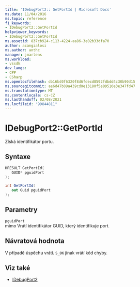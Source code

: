 ```yaml
---
title: 'IDebugPort2:: GetPortId | Microsoft Docs'
ms.date: 11/04/2016
ms.topic: reference
f1_keywords:
- IDebugPort2::GetPortId
helpviewer_keywords:
- IDebugPort2::GetPortId
ms.assetid: 837cb924-c113-4224-aa86-3e02b33dfa70
author: acangialosi
ms.author: anthc
manager: jmartens
ms.workload:
- vssdk
dev_langs:
- CPP
- CSharp
ms.openlocfilehash: db16bd0f6320f8d6fdecd8592fdbdd4c30b90d15
ms.sourcegitcommit: ae6d47b09a439cd0e13180f5e89510e3e347fd47
ms.translationtype: MT
ms.contentlocale: cs-CZ
ms.lasthandoff: 02/08/2021
ms.locfileid: "99844811"
---
```

# <a name="idebugport2getportid"></a>IDebugPort2::GetPortId
Získá identifikátor portu.

## <a name="syntax"></a>Syntaxe

```cpp
HRESULT GetPortId( 
   GUID* pguidPort
);
```

```csharp
int GetPortId( 
   out Guid pguidPort
);
```

## <a name="parameters"></a>Parametry
`pguidPort`\
mimo Vrátí identifikátor GUID, který identifikuje port.

## <a name="return-value"></a>Návratová hodnota
 V případě úspěchu vrátí. `S_OK` jinak vrátí kód chyby.

## <a name="see-also"></a>Viz také
- [IDebugPort2](../../../extensibility/debugger/reference/idebugport2.md)
